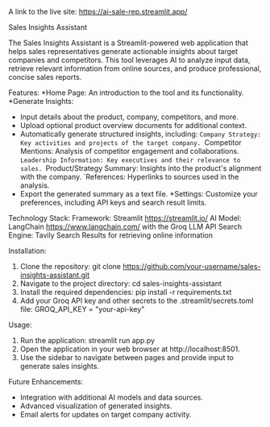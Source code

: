 A link to the live site: https://ai-sale-rep.streamlit.app/

Sales Insights Assistant

The Sales Insights Assistant is a Streamlit-powered web application that helps sales representatives generate actionable insights about target companies and competitors. This tool leverages AI to analyze input data, retrieve relevant information from online sources, and produce professional, concise sales reports.


Features:
*Home Page: An introduction to the tool and its functionality.
*Generate Insights: 
 - Input details about the product, company, competitors, and more.
 - Upload optional product overview documents for additional context.
 - Automatically generate structured insights, including:
    `Company Strategy: Key activities and projects of the target company.
    `Competitor Mentions: Analysis of competitor engagement and collaborations.
    `Leadership Information: Key executives and their relevance to sales.
    `Product/Strategy Summary: Insights into the product's alignment with the company.
    `References: Hyperlinks to sources used in the analysis.
 - Export the generated summary as a text file.
*Settings: Customize your preferences, including API keys and search result limits.


Technology Stack:
Framework: Streamlit https://streamlit.io/
AI Model: LangChain https://www.langchain.com/ with the Groq LLM API
Search Engine: Tavily Search Results for retrieving online information


Installation:
1. Clone the repository: git clone https://github.com/your-username/sales-insights-assistant.git
2. Navigate to the project directory: cd sales-insights-assistant
3. Install the required dependencies: pip install -r requirements.txt
4. Add your Groq API key and other secrets to the .streamlit/secrets.toml file: GROQ_API_KEY = "your-api-key"


Usage:
1. Run the application: streamlit run app.py
2. Open the application in your web browser at http://localhost:8501.
3. Use the sidebar to navigate between pages and provide input to generate sales insights.


Future Enhancements:
 - Integration with additional AI models and data sources.
 - Advanced visualization of generated insights.
 - Email alerts for updates on target company activity.